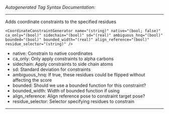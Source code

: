 _Autogenerated Tag Syntax Documentation:_

---
Adds coordinate constraints to the specified residues

```
<CoordinateConstraintGenerator name="(string)" native="(bool; false)" ca_only="(bool)" sidechain="(bool)" sd="(real)" ambiguous_hnq="(bool)" bounded="(bool)" bounded_width="(real)" align_reference="(bool)" residue_selector="(string)" />
```

-   native: Constrain to native coordinates
-   ca_only: Only apply constraints to alpha carbons
-   sidechain: Apply constraints to side chain atoms
-   sd: Standard deviation for constraints
-   ambiguous_hnq: If true, these residues could be flipped without affecting the score
-   bounded: Should we use a bounded function for this constraint?
-   bounded_width: Width of bounded function if using
-   align_reference: Align reference pose to constraint target pose?
-   residue_selector: Selector specifying residues to constrain

---
